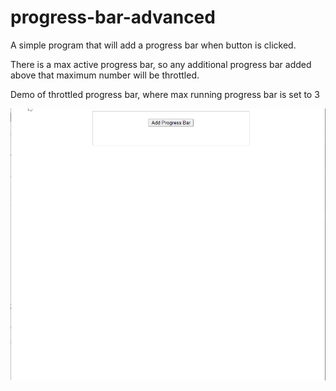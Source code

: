 # progress-bar-advanced

A simple program that will add a progress bar when button is clicked.

There is a max active progress bar, so any additional progress bar added above that maximum number will be throttled.

Demo of throttled progress bar, where max running progress bar is set to 3

![demo with max running bar is 3](https://github.com/bobbajs/progress-bar-advanced/blob/main/demo.gif)
